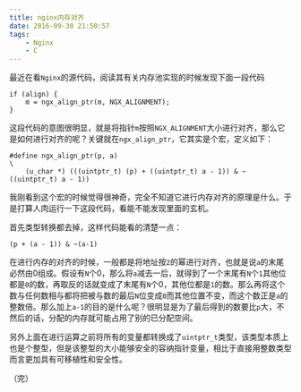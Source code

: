 ```yaml
---
title: nginx内存对齐
date: 2016-09-30 21:50:57
tags:
    - Nginx
    - C
---
```


最近在看`Nginx`的源代码，阅读其有关内存池实现的时候发现下面一段代码

```
if (align) {
	m = ngx_align_ptr(m, NGX_ALIGNMENT);
}
```

这段代码的意图很明显，就是将指针`m`按照`NGX_ALIGNMENT`大小进行对齐，那么它是如何进行对齐的呢？关键就在`ngx_align_ptr`，它其实是个宏，定义如下：

```
#define ngx_align_ptr(p, a)                                                   \
    (u_char *) (((uintptr_t) (p) + ((uintptr_t) a - 1)) & ~((uintptr_t) a - 1))
```

我刚看到这个宏的时候觉得很神奇，完全不知道它进行内存对齐的原理是什么。于是打算人肉运行一下这段代码，看能不能发现里面的玄机。

首先类型转换都去掉，这样代码能看的清楚一点：

```
(p + (a - 1)) & ~(a-1)
```

在进行内存的对齐的时候，一般都是将地址按`2`的幂进行对齐，也就是说`a`的末尾必然由0组成。假设有`N`个0，那么将`a`减去一后，就得到了一个末尾有`N`个`1`其他位都是`0`的数，再取反的话就变成了末尾有`N`个0，其他位都是`1`的数。那么再将这个数与任何数相与都将把被与数的最后`N`位变成`0`而其他位置不变，而这个数正是`a`的整数倍。那么加上`a-1`的目的是什么呢？很明显是为了最后得到的数要比`p`大，不然后的话，分配的内存就可能占用了别的已分配空间。

另外上面在进行运算之前将所有的变量都转换成了`uintptr_t`类型，该类型本质上也是个整型，但是该整型的大小能够安全的容纳指针变量，相比于直接用整数类型而言更加具有可移植性和安全性。

（完）